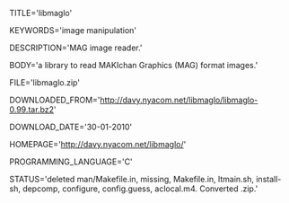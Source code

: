 
TITLE='libmaglo'

KEYWORDS='image manipulation'

DESCRIPTION='MAG image reader.'

BODY='a library to read MAKIchan Graphics (MAG) format images.'

FILE='libmaglo.zip'

DOWNLOADED_FROM='http://davy.nyacom.net/libmaglo/libmaglo-0.99.tar.bz2'

DOWNLOAD_DATE='30-01-2010'

HOMEPAGE='http://davy.nyacom.net/libmaglo/'

PROGRAMMING_LANGUAGE='C'

STATUS='deleted man/Makefile.in, missing, Makefile.in, ltmain.sh,
install-sh, depcomp, configure, config.guess, aclocal.m4. Converted .zip.'
